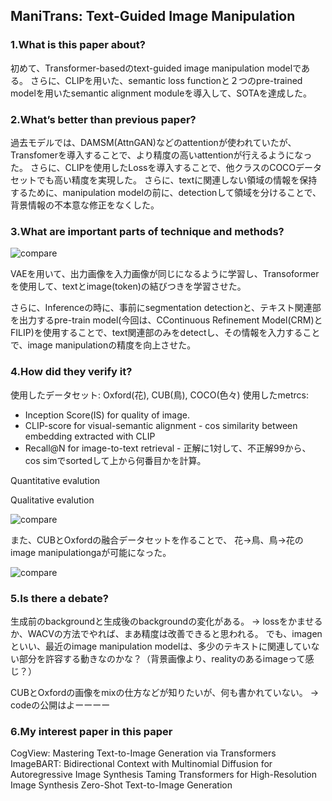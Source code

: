 ## ManiTrans: Text-Guided Image Manipulation

### 1.What is this paper about?

初めて、Transformer-basedのtext-guided image manipulation modelである。
さらに、CLIPを用いた、semantic loss functionと２つのpre-trained modelを用いたsemantic alignment moduleを導入して、SOTAを達成した。


### 2.What’s better than previous paper?

過去モデルでは、DAMSM(AttnGAN)などのattentionが使われていたが、Transfomerを導入することで、より精度の高いattentionが行えるようになった。
さらに、CLIPを使用したLossを導入することで、他クラスのCOCOデータセットでも高い精度を実現した。
さらに、textに関連しない領域の情報を保持するために、manipulation modelの前に、detectionして領域を分けることで、背景情報の不本意な修正をなくした。

### 3.What are important parts of technique and methods?

![compare](../../img/ManiTrans_model.png) 

VAEを用いて、出力画像を入力画像が同じになるように学習し、Transoformerを使用して、textとimage(token)の結びつきを学習させた。

さらに、Inferenceの時に、事前にsegmentation detectionと、テキスト関連部を出力するpre-train model(今回は、CContinuous Refinement Model(CRM)とFILIP)を使用することで、text関連部のみをdetectし、その情報を入力することで、image manipulationの精度を向上させた。

### 4.How did they verify it?

使用したデータセット: Oxford(花), CUB(鳥), COCO(色々)
使用したmetrcs:
- Inception Score(IS) for quality of image.
- CLIP-score for visual-semantic alignment - cos similarity between embedding extracted with CLIP
- Recall@N for image-to-text retrieval - 正解に1対して、不正解99から、cos simでsortedして上から何番目かを計算。

Quantitative evalution


Qualitative evalution

![compare](../../img/ManiTrans_quality.png) 

また、CUBとOxfordの融合データセットを作ることで、
花→鳥、鳥→花のimage manipulationgaが可能になった。

![compare](../../img/ManiTrans_quality_change.png) 

### 5.Is there a debate?

生成前のbackgroundと生成後のbackgroundの変化がある。
→ lossをかませるか、WACVの方法でやれば、まあ精度は改善できると思われる。
でも、imagenといい、最近のimage manipulation modelは、多少のテキストに関連していない部分を許容する動きなのかな？（背景画像より、realityのあるimageって感じ？）

CUBとOxfordの画像をmixの仕方などが知りたいが、何も書かれていない。
→ codeの公開はよーーーー

### 6.My interest paper in this paper
CogView: Mastering Text-to-Image Generation via Transformers
ImageBART: Bidirectional Context with Multinomial Diffusion for Autoregressive Image Synthesis
Taming Transformers for High-Resolution Image Synthesis
Zero-Shot Text-to-Image Generation
